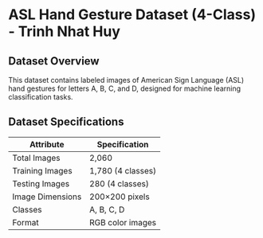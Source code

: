 # ASL Hand Gesture Dataset (4-Class) - Trinh Nhat Huy

## Dataset Overview
This dataset contains labeled images of American Sign Language (ASL) hand gestures for letters A, B, C, and D, designed for machine learning classification tasks.

## Dataset Specifications
| Attribute          | Specification              |
|--------------------|---------------------------|
| Total Images       | 2,060                     |
| Training Images    | 1,780 (4 classes)         |
| Testing Images     | 280 (4 classes)           |
| Image Dimensions   | 200×200 pixels            |
| Classes            | A, B, C, D                |
| Format             | RGB color images          |


